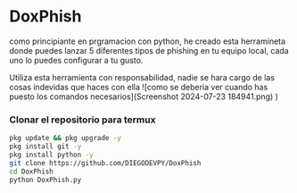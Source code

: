 # DoxPhish
como principiante en prgramacion con python, he creado esta herramineta donde puedes lanzar 5 diferentes tipos de phishing en tu equipo local, cada uno lo puedes configurar a tu gusto.

Utiliza esta herramienta con responsabilidad, nadie se hara cargo de las cosas indevidas que haces con ella
![como se deberia ver cuando has puesto los comandos necesarios](Screenshot 2024-07-23 184941.png)
)
### Clonar el repositorio para termux
```sh
pkg update && pkg upgrade -y
pkg install git -y
pkg install python -y
git clone https://github.com/DIEGODEVPY/DoxPhish
cd DoxPhish
python DoxPhish.py
